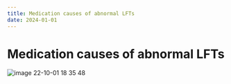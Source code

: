 ```yaml
---
title: Medication causes of abnormal LFTs
date: 2024-01-01
---
```

# Medication causes of abnormal LFTs

 ![image 22-10-01 18 35 48](https://i.imgur.com/nt5JdnW.png)
